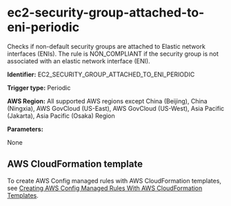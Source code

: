 # ec2\-security\-group\-attached\-to\-eni\-periodic<a name="ec2-security-group-attached-to-eni-periodic"></a>

Checks if non\-default security groups are attached to Elastic network interfaces \(ENIs\)\. The rule is NON\_COMPLIANT if the security group is not associated with an elastic network interface \(ENI\)\. 

**Identifier:** EC2\_SECURITY\_GROUP\_ATTACHED\_TO\_ENI\_PERIODIC

**Trigger type:** Periodic

**AWS Region:** All supported AWS regions except China \(Beijing\), China \(Ningxia\), AWS GovCloud \(US\-East\), AWS GovCloud \(US\-West\), Asia Pacific \(Jakarta\), Asia Pacific \(Osaka\) Region

**Parameters:**

None  

## AWS CloudFormation template<a name="w85aac12c32c17b9d211c15"></a>

To create AWS Config managed rules with AWS CloudFormation templates, see [Creating AWS Config Managed Rules With AWS CloudFormation Templates](aws-config-managed-rules-cloudformation-templates.md)\.